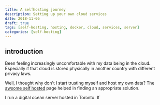 ```yaml
---
title: A selfhosting journey
description: Setting up your own cloud services
date: 2018-11-05
draft: true
tags: [self-hosting, hosting, docker, cloud, services, server]
categories: [self-hosting]
---
```


## introduction

Been feeling increasingly uncomfortable with my data being in the cloud.  Especially if that cloud is stored physically in another country with different privacy laws.

Well, I thought why don't I start trusting myself and host my own data?  The [awsome self hosted](https://github.com/Kickball/awesome-selfhosted) page helped in finding an appropriate solution.

I run a digital ocean server hosted in Toronto.  If 



